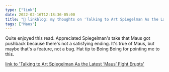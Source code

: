 ```yaml
---
type: ["link"]
date: 2022-02-16T12:18:36-05:00
title: "🔗 linkblog: my thoughts on 'Talking to Art Spiegelman As the Latest ‘Maus’ Fight Erupts'"
tags: ["Maus"]
---
```

Quite enjoyed this read. Appreciated Spiegelman's take that Maus got pushback because there's not a satisfying ending. It's true of Maus, but maybe that's a feature, not a bug. Hat tip to Boing Boing for pointing me to this.
 
[link to 'Talking to Art Spiegelman As the Latest ‘Maus’ Fight Erupts'](https://www.vulture.com/article/art-spiegelman-maus-interview.html)

